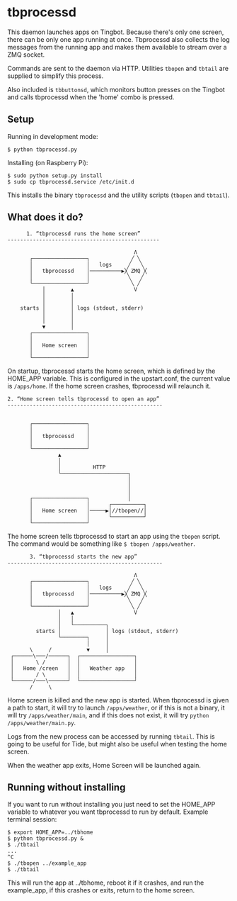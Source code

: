 # tbprocessd

This daemon launches apps on Tingbot. Because there's only one screen, there can be only one
app running at once. Tbprocessd also collects the log messages from the running app and makes
them available to stream over a ZMQ socket.

Commands are sent to the daemon via HTTP. Utilities `tbopen` and `tbtail` are supplied to simplify
this process.

Also included is `tbbuttonsd`, which monitors button presses on the Tingbot and calls tbprocessd
when the 'home' combo is pressed.

## Setup

Running in development mode:

    $ python tbprocessd.py

Installing (on Raspberry Pi):

    $ sudo python setup.py install
    $ sudo cp tbprocessd.service /etc/init.d

This installs the binary `tbprocessd` and the utility scripts (`tbopen` and `tbtail`). 

## What does it do?
                                                          
          1. “tbprocessd runs the home screen”            
    ------------------------------------------------      
                                                          
                                            Λ             
           ┌─────────────────┐             ╱ ╲            
           │                 │   logs     ╱   ╲           
           │   tbprocessd    │──────────▶╳ ZMQ ╳          
           │                 │            ╲   ╱           
           └─────────────────┘             ╲ ╱            
               │        ▲                   V             
               │        │                                 
               │        │                                 
        starts │        │ logs (stdout, stderr)           
               │        │                                 
               │        │                                 
               ▼        │                                 
           ┌─────────────────┐                            
           │                 │                            
           │   Home screen   │                            
           │                 │                            
           └─────────────────┘                            

On startup, tbprocessd starts the home screen, which is defined by the HOME_APP variable. This
is configured in the upstart.conf, the current value is `/apps/home`. If the home screen crashes,
tbprocessd will relaunch it.

    2. “Home screen tells tbprocessd to open an app”      
    -------------------------------------------------     
                                                          
                                                          
           ┌─────────────────┐                            
           │                 │                            
           │   tbprocessd    │                            
           │                 │                            
           └─────────────────┘                            
                    ▲                                     
                    │                                     
                    │          HTTP                       
                    └─────────────────────┐               
                                          │               
                                          │               
                                          │               
           ┌─────────────────┐            │               
           │                 │      ┌──────────┐          
           │   Home screen   │─────▶│//tbopen//│          
           │                 │      └──────────┘          
           └─────────────────┘                            

The home screen tells tbprocessd to start an app using the `tbopen` script. The command would be
something like `$ tbopen /apps/weather`.

           3. “tbprocessd starts the new app”             
    -------------------------------------------------     
                                                          
                                            Λ             
           ┌─────────────────┐             ╱ ╲            
           │                 │   logs     ╱   ╲           
           │   tbprocessd    │──────────▶╳ ZMQ ╳          
           │                 │            ╲   ╱           
           └─────────────────┘             ╲ ╱            
                    │   ▲                   V             
                    │   │                                 
                    │   └──────────┐                      
             starts │              │ logs (stdout, stderr)
                    └────────┐     │                      
                             │     │                      
           \     /           ▼     │                      
     ┌──────\───/──────┐  ┌─────────────────┐             
     │       \ /       │  │                 │             
     │   Home /creen   │  │   Weather app   │             
     │       / \       │  │                 │             
     └──────/───\──────┘  └─────────────────┘             
           /     \                                        

Home screen is killed and the new app is started. When tbprocessd is given a path to start, it will
try to launch `/apps/weather`, or if this is not a binary, it will try `/apps/weather/main`, and if
this does not exist, it will try `python /apps/weather/main.py`.

Logs from the new process can be accessed by running `tbtail`. This is going to be useful for Tide,
but might also be useful when testing the home screen.

When the weather app exits, Home Screen will be launched again.

## Running without installing

If you want to run without installing you just need to set the HOME_APP variable to whatever you
want tbprocessd to run by default. Example terminal session:

    $ export HOME_APP=../tbhome
    $ python tbprocessd.py &
    $ ./tbtail
    ...
    ^C
    $ ./tbopen ../example_app
    $ ./tbtail

This will run the app at ../tbhome, reboot it if it crashes, and run the example_app, if this
crashes or exits, return to the home screen.
